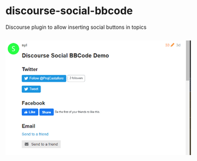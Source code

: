 # discourse-social-bbcode
Discourse plugin to allow inserting social buttons in topics

```
```

![](screenshot2.png)
